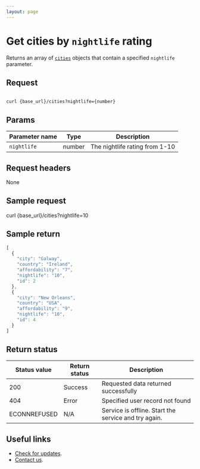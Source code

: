 ```yaml
---
layout: page
---
```


# Get cities by `nightlife` rating

Returns an array of [`cities`](cities.md) objects that contain a specified `nightlife` parameter.

## Request

```shell

curl {base_url}/cities?nightlife={number}
```

## Params

| Parameter name | Type | Description |
| -------------- | ------ | ------------ |
| `nightlife` | number | The nightlife rating from 1-10 |

## Request headers

None

## Sample request

curl {base_url}/cities?nightlife=10

## Sample return

```js
[
  {
    "city": "Galway",
    "country": "Ireland",
    "affordability": "7",
    "nightlife": "10",
    "id": 2
  },
  {
    "city": "New Orleans",
    "country": "USA",
    "affordability": "9",
    "nightlife": "10",
    "id": 4
  }
]
```

## Return status

| Status value | Return status | Description |
| ------------- | ----------- | ----------- |
| 200 | Success | Requested data returned successfully |
| 404 | Error | Specified user record not found |
|  ECONNREFUSED | N/A | Service is offline. Start the service and try again. |

## Useful links

* [Check for updates](Updates.md).
* [Contact us](mailto:where-to@example.com).
